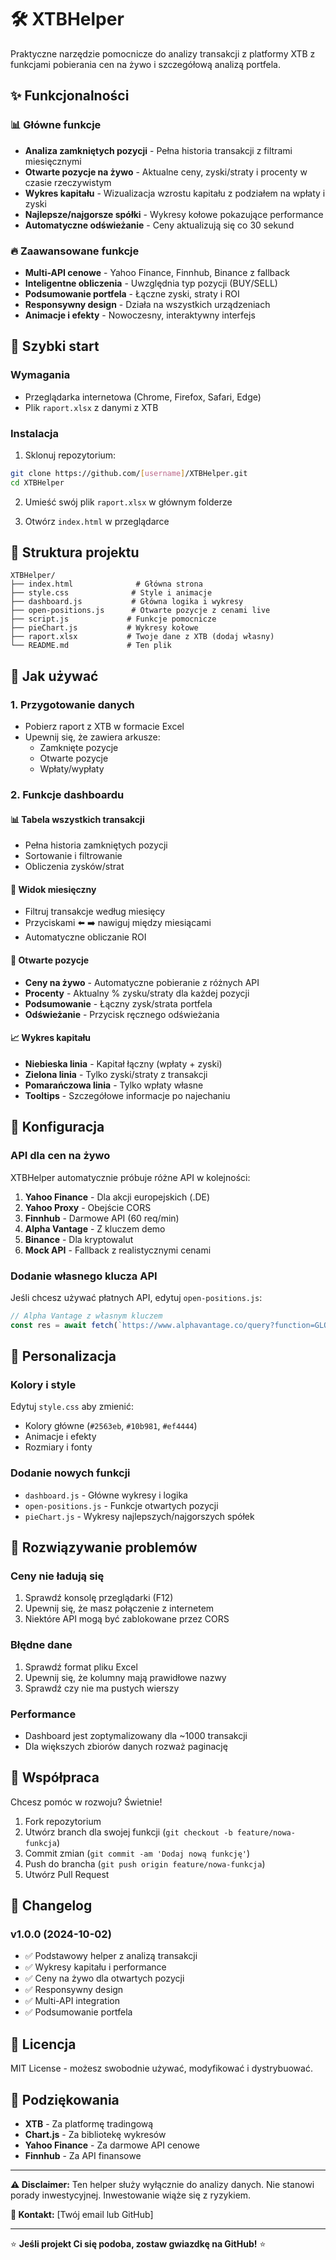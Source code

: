 # 🛠️ XTBHelper

Praktyczne narzędzie pomocnicze do analizy transakcji z platformy XTB z funkcjami pobierania cen na żywo i szczegółową analizą portfela.

## ✨ Funkcjonalności

### 📊 Główne funkcje
- **Analiza zamkniętych pozycji** - Pełna historia transakcji z filtrami miesięcznymi
- **Otwarte pozycje na żywo** - Aktualne ceny, zyski/straty i procenty w czasie rzeczywistym
- **Wykres kapitału** - Wizualizacja wzrostu kapitału z podziałem na wpłaty i zyski
- **Najlepsze/najgorsze spółki** - Wykresy kołowe pokazujące performance
- **Automatyczne odświeżanie** - Ceny aktualizują się co 30 sekund

### 🔥 Zaawansowane funkcje
- **Multi-API cenowe** - Yahoo Finance, Finnhub, Binance z fallback
- **Inteligentne obliczenia** - Uwzględnia typ pozycji (BUY/SELL)
- **Podsumowanie portfela** - Łączne zyski, straty i ROI
- **Responsywny design** - Działa na wszystkich urządzeniach
- **Animacje i efekty** - Nowoczesny, interaktywny interfejs

## 🚀 Szybki start

### Wymagania
- Przeglądarka internetowa (Chrome, Firefox, Safari, Edge)
- Plik `raport.xlsx` z danymi z XTB

### Instalacja
1. Sklonuj repozytorium:
```bash
git clone https://github.com/[username]/XTBHelper.git
cd XTBHelper
```

2. Umieść swój plik `raport.xlsx` w głównym folderze

3. Otwórz `index.html` w przeglądarce

## 📁 Struktura projektu

```
XTBHelper/
├── index.html              # Główna strona
├── style.css              # Style i animacje
├── dashboard.js           # Główna logika i wykresy
├── open-positions.js      # Otwarte pozycje z cenami live
├── script.js             # Funkcje pomocnicze
├── pieChart.js           # Wykresy kołowe
├── raport.xlsx           # Twoje dane z XTB (dodaj własny)
└── README.md             # Ten plik
```

## 🎯 Jak używać

### 1. Przygotowanie danych
- Pobierz raport z XTB w formacie Excel
- Upewnij się, że zawiera arkusze:
  - Zamknięte pozycje
  - Otwarte pozycje  
  - Wpłaty/wypłaty

### 2. Funkcje dashboardu

#### 📊 Tabela wszystkich transakcji
- Pełna historia zamkniętych pozycji
- Sortowanie i filtrowanie
- Obliczenia zysków/strat

#### 📅 Widok miesięczny
- Filtruj transakcje według miesięcy
- Przyciskami ⬅️ ➡️ nawiguj między miesiącami
- Automatyczne obliczanie ROI

#### 📌 Otwarte pozycje
- **Ceny na żywo** - Automatyczne pobieranie z różnych API
- **Procenty** - Aktualny % zysku/straty dla każdej pozycji
- **Podsumowanie** - Łączny zysk/strata portfela
- **Odświeżanie** - Przycisk ręcznego odświeżania

#### 📈 Wykres kapitału
- **Niebieska linia** - Kapitał łączny (wpłaty + zyski)
- **Zielona linia** - Tylko zyski/straty z transakcji
- **Pomarańczowa linia** - Tylko wpłaty własne
- **Tooltips** - Szczegółowe informacje po najechaniu

## 🔧 Konfiguracja

### API dla cen na żywo
XTBHelper automatycznie próbuje różne API w kolejności:
1. **Yahoo Finance** - Dla akcji europejskich (.DE)
2. **Yahoo Proxy** - Obejście CORS
3. **Finnhub** - Darmowe API (60 req/min)
4. **Alpha Vantage** - Z kluczem demo
5. **Binance** - Dla kryptowalut
6. **Mock API** - Fallback z realistycznymi cenami

### Dodanie własnego klucza API
Jeśli chcesz używać płatnych API, edytuj `open-positions.js`:

```javascript
// Alpha Vantage z własnym kluczem
const res = await fetch(`https://www.alphavantage.co/query?function=GLOBAL_QUOTE&symbol=${symbol}&apikey=TWÓJ_KLUCZ`);
```

## 🎨 Personalizacja

### Kolory i style
Edytuj `style.css` aby zmienić:
- Kolory główne (`#2563eb`, `#10b981`, `#ef4444`)
- Animacje i efekty
- Rozmiary i fonty

### Dodanie nowych funkcji
- `dashboard.js` - Główne wykresy i logika
- `open-positions.js` - Funkcje otwartych pozycji
- `pieChart.js` - Wykresy najlepszych/najgorszych spółek

## 🐛 Rozwiązywanie problemów

### Ceny nie ładują się
1. Sprawdź konsolę przeglądarki (F12)
2. Upewnij się, że masz połączenie z internetem
3. Niektóre API mogą być zablokowane przez CORS

### Błędne dane
1. Sprawdź format pliku Excel
2. Upewnij się, że kolumny mają prawidłowe nazwy
3. Sprawdź czy nie ma pustych wierszy

### Performance
- Dashboard jest zoptymalizowany dla ~1000 transakcji
- Dla większych zbiorów danych rozważ paginację

## 🤝 Współpraca

Chcesz pomóc w rozwoju? Świetnie!

1. Fork repozytorium
2. Utwórz branch dla swojej funkcji (`git checkout -b feature/nowa-funkcja`)
3. Commit zmian (`git commit -am 'Dodaj nową funkcję'`)
4. Push do brancha (`git push origin feature/nowa-funkcja`)
5. Utwórz Pull Request

## 📝 Changelog

### v1.0.0 (2024-10-02)
- ✅ Podstawowy helper z analizą transakcji
- ✅ Wykresy kapitału i performance
- ✅ Ceny na żywo dla otwartych pozycji
- ✅ Responsywny design
- ✅ Multi-API integration
- ✅ Podsumowanie portfela

## 📄 Licencja

MIT License - możesz swobodnie używać, modyfikować i dystrybuować.

## 🙏 Podziękowania

- **XTB** - Za platformę tradingową
- **Chart.js** - Za bibliotekę wykresów
- **Yahoo Finance** - Za darmowe API cenowe
- **Finnhub** - Za API finansowe

---

**⚠️ Disclaimer:** Ten helper służy wyłącznie do analizy danych. Nie stanowi porady inwestycyjnej. Inwestowanie wiąże się z ryzykiem.

**📧 Kontakt:** [Twój email lub GitHub]

---

⭐ **Jeśli projekt Ci się podoba, zostaw gwiazdkę na GitHub!** ⭐
